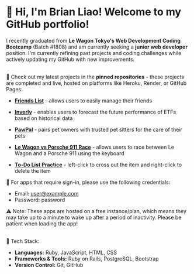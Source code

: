# 👋 Hi, I'm Brian Liao! Welcome to my GitHub portfolio!

I recently graduated from **Le Wagon Tokyo's Web Development Coding Bootcamp** (Batch #1808) and am currently seeking a **junior web developer** position. I'm currently refining past projects and coding challenges while actively updating my GitHub with new improvements.<br><br>

📌 Check out my latest projects in the **pinned repositories** - these projects are completed and live, hosted on platforms like Heroku, Render, or GitHub Pages:
- **[Friends List](https://friends-list-orxx.onrender.com)** - allows users to easily manage their friends
- **[Inverly](https://inverly-859ae028bfa9.herokuapp.com)** - enables users to forecast the future performance of ETFs based on historical data
- **[PawPal](https://pawpal-bae480293655.herokuapp.com)** - pairs pet owners with trusted pet sitters for the care of their pets
- **[Le Wagon vs Porsche 911 Race](https://wagon-race.onrender.com)** - allows users to race between Le Wagon and a Porsche 911 using the keyboard

- **[To-Do List Practice](https://weichengliao220.github.io/todolist-practice/)** - left-click to cross out the item and right-click to delete the item
  
🔐 For apps that require sign-in, please use the following credentials:<br>
- Email: user@example.com<br>
- Password: password

⚠️ Note: These apps are hosted on a free instance/plan, which means they may take up to a minute to wake up after a period of inactivity. Please be patient when loading the app!<br><br>

🔧 Tech Stack:
- **Languages:** Ruby, JavaScript, HTML, CSS
- **Frameworks & Tools:** Ruby on Rails, PostgreSQL, Bootstrap
- **Version Control:** Git, GitHub

